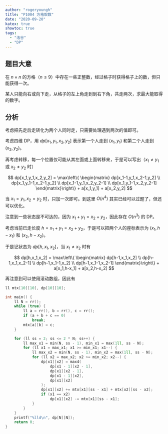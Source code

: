 ```yaml
---
author: "rogeryoungh"
title: "P1004 方格取数"
date: "2020-09-20"
katex: true
showtoc: true
tags:
  - "洛谷"
  - "DP"
---
```


## 题目大意

在 $n \times n$ 的方格（$n \leqslant 9$）中存在一些正整数，经过格子时获得格子上的数，但只能获得一次。

某人只能向右或向下走，从格子的左上角走到到右下角，共走两次，求最大能取得的数字。

## 分析

考虑把先走后走转化为两个人同时走，只需要处理遇到两次的值即可。

考虑四维 DP，用 $dp[x_1,y_1,x_2,y_2]$ 表示第一个人走到 $(x_1,y_1)$ 和第二个人走到 $(x_2,y_2)$。

再考虑转移，每一个位置仅可能从其左面或上面转移来，于是可以写出（$x_1 \ne y_1$ 或 $x_2 \ne y_2$ 时）

$$
dp[x_1,y_1,x_2,y_2] = \max\left\{ \begin{matrix}
dp[x_1-1,y_1,x_2-1,y_2] \\
dp[x_1,y_1-1,x_2-1,y_2] \\
dp[x_1-1,y_1,x_2,y_2-1] \\
dp[x_1,y_1-1,x_2,y_2-1]
\end{matrix}\right\}  + a[x_1,y_1] + a[x_2,y_2]
$$

当 $x_1=y_1,x_2=y_2$ 时，只加一次即可。到这里 $O(n^4)$ 其实已经可以过题了，但还可以优化。

注意到一些状态是不可达的，因为 $x_1+y_1 = x_2+y_2$，因此存在 $O(n^3)$ 的 DP。

考虑当前已走长度 $h=x_1+y_1=x_2+y_2$，于是可以把两个人的座标表示为 $(x_1,h-x_1)$ 和 $(x_2,h-x_2)$。

于是记状态为 $dp[h,x_1,x_2]$，当 $x_1 \ne x_2$ 时有

$$
dp[h,x_1,x_2] = \max\left\{ \begin{matrix}
dp[h-1,x_1,x_2] \\
dp[h-1,x_1,x_2-1] \\
dp[h-1,x_1-1,x_2] \\
dp[h-1,x_1-1,x_2-1]
\end{matrix}\right\}  + a[x_1,h-x_1] + a[x_2,h-x_2]
$$

再注意到可以使用滚动数组，因此有

```cpp
ll mtx[10][10], dp[10][10];

int main() {
    ll N = rr();
    while (true) {
        ll a = rr(), b = rr(), c = rr();
        if (a + b + c == 0)
            break;
        mtx[a][b] = c;
    }

    for (ll ss = 2; ss <= 2 * N; ss++) {
        ll max_x1 = min(N, ss - 1), min_x1 = max(1ll, ss - N);
        for (ll x1 = max_x1; x1 >= min_x1; x1--) {
            ll max_x2 = min(N, ss - 1), min_x2 = max(1ll, ss - N);
            for (ll x2 = max_x2; x2 >= min_x2; x2--) {
                dp[x1][x2] = max4(
                    dp[x1 - 1][x2 - 1],
                    dp[x1][x2 - 1],
                    dp[x1 - 1][x2],
                    dp[x1][x2]
                );
                dp[x1][x2] += mtx[x1][ss - x1] + mtx[x2][ss - x2];
                if (x1 == x2)
                    dp[x1][x2] -= mtx[x1][ss - x1];
            }
        }
    }
    printf("%lld\n", dp[N][N]);
    return 0;
}
```

